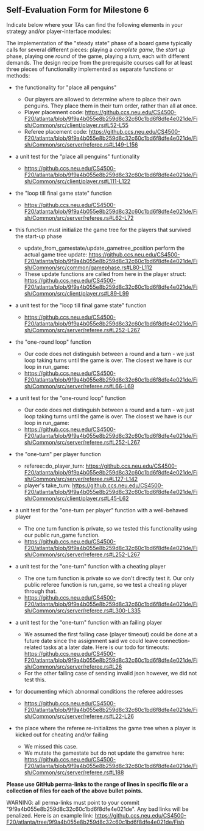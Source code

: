 ## Self-Evaluation Form for Milestone 6

Indicate below where your TAs can find the following elements in your strategy and/or player-interface modules:

The implementation of the "steady state" phase of a board game
typically calls for several different pieces: playing a *complete
game*, the *start up* phase, playing one *round* of the game, playing a *turn*, 
each with different demands. The design recipe from the prerequisite courses call
for at least three pieces of functionality implemented as separate
functions or methods:

- the functionality for "place all penguins"
  - Our players are allowed to determine where to place their own penguins. 
  They place them in their turn order, rather than all at once. 
  - Player placement code: https://github.ccs.neu.edu/CS4500-F20/atlanta/blob/9f9a4b055e8b259d8c32c60c1bd6f8dfe4e021de/Fish/Common/src/client/player.rs#L52-L55
  - Referee placement code: https://github.ccs.neu.edu/CS4500-F20/atlanta/blob/9f9a4b055e8b259d8c32c60c1bd6f8dfe4e021de/Fish/Common/src/server/referee.rs#L149-L156
 
- a unit test for the "place all penguins" funtionality 
  - https://github.ccs.neu.edu/CS4500-F20/atlanta/blob/9f9a4b055e8b259d8c32c60c1bd6f8dfe4e021de/Fish/Common/src/client/player.rs#L111-L122

- the "loop till final game state"  function
  - https://github.ccs.neu.edu/CS4500-F20/atlanta/blob/9f9a4b055e8b259d8c32c60c1bd6f8dfe4e021de/Fish/Common/src/server/referee.rs#L62-L72
- this function must initialize the game tree for the players that survived the start-up phase
  - update_from_gamestate/update_gametree_position perform the actual game tree update: https://github.ccs.neu.edu/CS4500-F20/atlanta/blob/9f9a4b055e8b259d8c32c60c1bd6f8dfe4e021de/Fish/Common/src/common/gamephase.rs#L80-L112
  - These update functions are called from here in the player struct: https://github.ccs.neu.edu/CS4500-F20/atlanta/blob/9f9a4b055e8b259d8c32c60c1bd6f8dfe4e021de/Fish/Common/src/client/player.rs#L89-L99

- a unit test for the "loop till final game state"  function
  - https://github.ccs.neu.edu/CS4500-F20/atlanta/blob/9f9a4b055e8b259d8c32c60c1bd6f8dfe4e021de/Fish/Common/src/server/referee.rs#L252-L267


- the "one-round loop" function
  - Our code does not distinguish between a round and a turn - we just loop taking turns until the game is over. The closest we have is our loop in run_game:
  - https://github.ccs.neu.edu/CS4500-F20/atlanta/blob/9f9a4b055e8b259d8c32c60c1bd6f8dfe4e021de/Fish/Common/src/server/referee.rs#L66-L69

- a unit test for the "one-round loop" function
  - Our code does not distinguish between a round and a turn - we just loop taking turns until the game is over. The closest we have is our loop in run_game:
  - https://github.ccs.neu.edu/CS4500-F20/atlanta/blob/9f9a4b055e8b259d8c32c60c1bd6f8dfe4e021de/Fish/Common/src/server/referee.rs#L252-L267




- the "one-turn" per player function
  - referee::do_player_turn: https://github.ccs.neu.edu/CS4500-F20/atlanta/blob/9f9a4b055e8b259d8c32c60c1bd6f8dfe4e021de/Fish/Common/src/server/referee.rs#L127-L142
  - player's take_turn: https://github.ccs.neu.edu/CS4500-F20/atlanta/blob/9f9a4b055e8b259d8c32c60c1bd6f8dfe4e021de/Fish/Common/src/client/player.rs#L45-L62

- a unit test for the "one-turn per player" function with a well-behaved player 
  - The one turn function is private, so we tested this functionality using our public run_game function.
  - https://github.ccs.neu.edu/CS4500-F20/atlanta/blob/9f9a4b055e8b259d8c32c60c1bd6f8dfe4e021de/Fish/Common/src/server/referee.rs#L252-L267


- a unit test for the "one-turn" function with a cheating player
  - The one turn function is private so we don't directly test it. Our only public referee function is run_game, so we test a cheating player through that.
  - https://github.ccs.neu.edu/CS4500-F20/atlanta/blob/9f9a4b055e8b259d8c32c60c1bd6f8dfe4e021de/Fish/Common/src/server/referee.rs#L300-L335


- a unit test for the "one-turn" function with an failing player 
  - We assumed the first failing case (player timeout) could be done at a
  future date since the assignment said we could leave connection-related tasks at a later date. Here is our todo for timeouts: https://github.ccs.neu.edu/CS4500-F20/atlanta/blob/9f9a4b055e8b259d8c32c60c1bd6f8dfe4e021de/Fish/Common/src/server/referee.rs#L26
  - For the other failing case of sending invalid json however, we did not test this.


- for documenting which abnormal conditions the referee addresses 
  - https://github.ccs.neu.edu/CS4500-F20/atlanta/blob/9f9a4b055e8b259d8c32c60c1bd6f8dfe4e021de/Fish/Common/src/server/referee.rs#L22-L26


- the place where the referee re-initializes the game tree when a player is kicked out for cheating and/or failing 
  - We missed this case.
  - We mutate the gamestate but do not update the gametree here: https://github.ccs.neu.edu/CS4500-F20/atlanta/blob/9f9a4b055e8b259d8c32c60c1bd6f8dfe4e021de/Fish/Common/src/server/referee.rs#L188


**Please use GitHub perma-links to the range of lines in specific
file or a collection of files for each of the above bullet points.**

  WARNING: all perma-links must point to your commit "9f9a4b055e8b259d8c32c60c1bd6f8dfe4e021de".
  Any bad links will be penalized.
  Here is an example link:
    <https://github.ccs.neu.edu/CS4500-F20/atlanta/tree/9f9a4b055e8b259d8c32c60c1bd6f8dfe4e021de/Fish>

